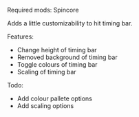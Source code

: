 Required mods: Spincore

Adds a little customizability to hit timing bar.

Features:
- Change height of timing bar
- Removed background of timing bar
- Toggle colours of timing bar
- Scaling of timing bar

Todo:
- Add colour pallete options
- Add scaling options
